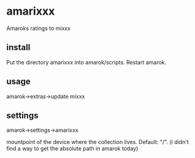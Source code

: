 amarixxx
========

Amaroks ratings to mixxx


## install

Put the directory amarixxx into amarok/scripts.
Restart amarok.

## usage

amarok->extras->update mixxx

## settings

amarok->settings->amarixxx

mountpoint of the device where the collection lives. Default: "/".
(i didn't find a way to get the absolute path in amarok today)
